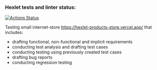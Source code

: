 ### Hexlet tests and linter status:
[![Actions Status](https://github.com/RomannRoss/qa-engineer-project-84/actions/workflows/hexlet-check.yml/badge.svg)](https://github.com/RomannRoss/qa-engineer-project-84/actions)

Testing small internet-store https://hexlet-products-store.vercel.app/ that includes:
* drafting functional, non-functional and implicit requirements
* conducting test analysis and drafting test cases
* conducting testing using previously created test cases
* drafting bug reports
* conducting regression testing
